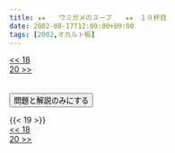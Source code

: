 ```yaml
---
title: ★★　　ウミガメのスープ　　★★　１９杯目
date: 2002-08-17T12:00:00+09:00
tags: [2002,オカルト板]
---
```

<div class="th_left"><a href="../18"><< 18</a></div>
<div class="th_right"><a href="../20">20 >></a></div>
<br><br>
<script src="../../js/cupsoup.js"></script>
<form>
<input type="button" value="問題と解説のみにする" onClick="toggleCupsoup()">
</form>
{{< 19 >}}
<div class="th_left"><a href="../18"><< 18</a></div>
<div class="th_right"><a href="../20">20 >></a></div>